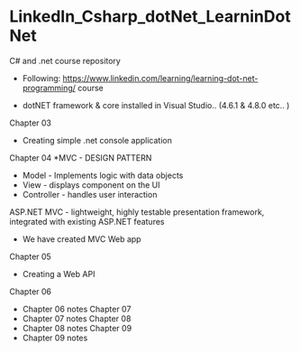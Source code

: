# LinkedIn_Csharp_dotNet_LearninDotNet
C# and .net course repository

- Following: https://www.linkedin.com/learning/learning-dot-net-programming/ course

* dotNET framework & core installed in Visual Studio.. (4.6.1 & 4.8.0 etc.. )

Chapter 03
- Creating simple .net console application

Chapter 04
*MVC - DESIGN PATTERN  
- Model - Implements logic with data objects
- View - displays component on the UI
- Controller - handles user interaction

ASP.NET MVC - lightweight, highly testable presentation framework, integrated with existing ASP.NET features
- We have created MVC Web app

Chapter 05
- Creating a Web API

Chapter 06 
- Chapter 06 notes
Chapter 07
- Chapter 07 notes
Chapter 08
- Chapter 08 notes
Chapter 09
- Chapter 09 notes